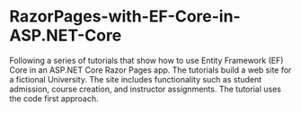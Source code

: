 # RazorPages-with-EF-Core-in-ASP.NET-Core

Following a series of tutorials that show how to use Entity Framework (EF) Core in an ASP.NET Core Razor Pages app. The tutorials build a web site for a fictional University. The site includes functionality such as student admission, course creation, and instructor assignments. The tutorial uses the code first approach.
